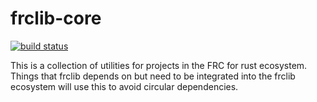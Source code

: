 # frclib-core

[![build status](https://img.shields.io/github/actions/workflow/status/oh-yes-0-fps/frclib-core/ci.yml?branch=main&style=flat-square&logo=github)](https://github.com/oh-yes-0-fps/frclib-core/actions)

This is a collection of utilities for projects in the FRC for rust ecosystem.
Things that frclib depends on but need to be integrated into the frclib ecosystem will use this to avoid circular dependencies.
